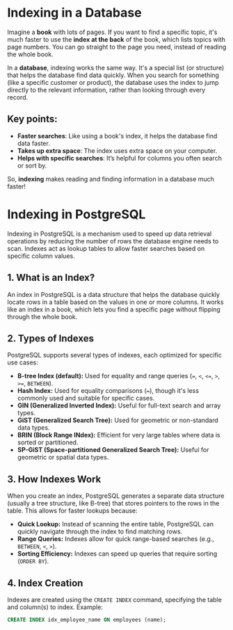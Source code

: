 # Indexing in a Database

Imagine a **book** with lots of pages. If you want to find a specific topic, it's much faster to use the **index at the back** of the book, which lists topics with page numbers. You can go straight to the page you need, instead of reading the whole book.

In a **database**, indexing works the same way. It's a special list (or structure) that helps the database find data quickly. When you search for something (like a specific customer or product), the database uses the index to jump directly to the relevant information, rather than looking through every record.

## Key points:
- **Faster searches**: Like using a book's index, it helps the database find data faster.
- **Takes up extra space**: The index uses extra space on your computer.
- **Helps with specific searches**: It’s helpful for columns you often search or sort by.


So, **indexing** makes reading and finding information in a database much faster!

# Indexing in PostgreSQL

Indexing in PostgreSQL is a mechanism used to speed up data retrieval operations by reducing the number of rows the database engine needs to scan. Indexes act as lookup tables to allow faster searches based on specific column values.

## 1. What is an Index?
An index in PostgreSQL is a data structure that helps the database quickly locate rows in a table based on the values in one or more columns. It works like an index in a book, which lets you find a specific page without flipping through the whole book.

## 2. Types of Indexes

PostgreSQL supports several types of indexes, each optimized for specific use cases:

- **B-tree Index (default):** Used for equality and range queries (`=`, `<`, `<=`, `>`, `>=`, `BETWEEN`).
- **Hash Index:** Used for equality comparisons (`=`), though it's less commonly used and suitable for specific cases.
- **GIN (Generalized Inverted Index):** Useful for full-text search and array types.
- **GiST (Generalized Search Tree):** Used for geometric or non-standard data types.
- **BRIN (Block Range INdex):** Efficient for very large tables where data is sorted or partitioned.
- **SP-GiST (Space-partitioned Generalized Search Tree):** Useful for geometric or spatial data types.

## 3. How Indexes Work

When you create an index, PostgreSQL generates a separate data structure (usually a tree structure, like B-tree) that stores pointers to the rows in the table. This allows for faster lookups because:

- **Quick Lookup:** Instead of scanning the entire table, PostgreSQL can quickly navigate through the index to find matching rows.
- **Range Queries:** Indexes allow for quick range-based searches (e.g., `BETWEEN`, `<`, `>`).
- **Sorting Efficiency:** Indexes can speed up queries that require sorting (`ORDER BY`).

## 4. Index Creation

Indexes are created using the `CREATE INDEX` command, specifying the table and column(s) to index. Example:

```sql
CREATE INDEX idx_employee_name ON employees (name);
